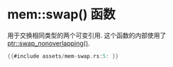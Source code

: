 # mem::swap() 函数

用于交换相同类型的两个可变引用.
这个函数的内部使用了 [ptr::swap_nonoverlapping()](../ptr/swap-nonoverlapping-fn.md).

```rust
{{#include assets/mem-swap.rs:5: }}
```